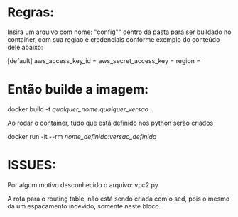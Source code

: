 # Regras:

Insira um arquivo com nome: "config"" dentro da pasta para ser buildado no container, com sua regiao e credenciais conforme exemplo do conteúdo dele abaixo:

[default]
aws_access_key_id =
aws_secret_access_key =
region =

# Então builde a imagem:

docker build -t *qualquer_nome:qualquer_versao* .

Ao rodar o container, tudo que está definido nos python serão criados

docker run -it --rm  *nome_definido*:*versao_definida*

# ISSUES:

Por algum motivo desconhecido o arquivo: vpc2.py

A rota para o routing table, não está sendo criada com o sed, pois o mesmo da um espacamento indevido, somente neste bloco.
